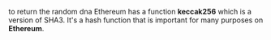 to return the random dna Ethereum has a function **keccak256** which is a version of SHA3. It's a hash function that is important for many purposes on **Ethereum**.
